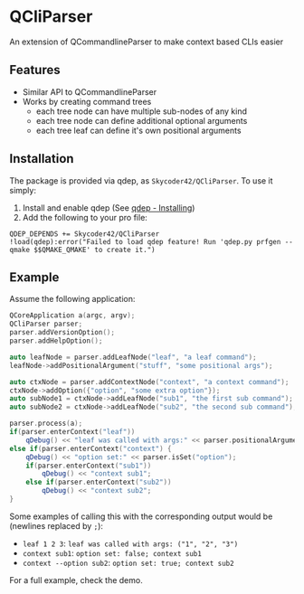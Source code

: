 # QCliParser
An extension of QCommandlineParser to make context based CLIs easier

## Features
 - Similar API to QCommandlineParser
 - Works by creating command trees
	 - each tree node can have multiple sub-nodes of any kind
	 - each tree node can define additional optional arguments
	 - each tree leaf can define it's own positional arguments

## Installation
The package is provided via qdep, as `Skycoder42/QCliParser`. To use it simply:

1. Install and enable qdep (See [qdep - Installing](https://github.com/Skycoder42/qdep#installation))
2. Add the following to your pro file:
```qmake
QDEP_DEPENDS += Skycoder42/QCliParser
!load(qdep):error("Failed to load qdep feature! Run 'qdep.py prfgen --qmake $$QMAKE_QMAKE' to create it.")
```

## Example
Assume the following application:

```cpp
QCoreApplication a(argc, argv);
QCliParser parser;
parser.addVersionOption();
parser.addHelpOption();

auto leafNode = parser.addLeafNode("leaf", "a leaf command");
leafNode->addPositionalArgument("stuff", "some positional args");

auto ctxNode = parser.addContextNode("context", "a context command");
ctxNode->addOption({"option", "some extra option"});
auto subNode1 = ctxNode->addLeafNode("sub1", "the first sub command");
auto subNode2 = ctxNode->addLeafNode("sub2", "the second sub command");

parser.process(a);
if(parser.enterContext("leaf"))
	qDebug() << "leaf was called with args:" << parser.positionalArguments();
else if(parser.enterContext("context") {
	qDebug() << "option set:" << parser.isSet("option");
	if(parser.enterContext("sub1"))
		qDebug() << "context sub1";
	else if(parser.enterContext("sub2"))
		qDebug() << "context sub2";
}
```

Some examples of calling this with the corresponding output would be (newlines replaced by `;`):

- `leaf 1 2 3`: `leaf was called with args: ("1", "2", "3")`
- `context sub1`: `option set: false; context sub1`
- `context --option sub2`: `option set: true; context sub2`

For a full example, check the demo.
